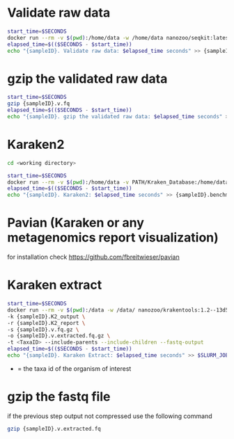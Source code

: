 # Validate raw data
```sh
start_time=$SECONDS
docker run --rm -v $(pwd):/home/data -w /home/data nanozoo/seqkit:latest seqkit seq --threads 300 -v {sampleID}.fq.gz > {sampleID}.v.fq
elapsed_time=$(($SECONDS - $start_time))
echo "{sampleID}. Validate raw data: $elapsed_time seconds" >> {sampleID}.benchmark.txt
```

# gzip the validated raw data
```sh
start_time=$SECONDS
gzip {sampleID}.v.fq
elapsed_time=$(($SECONDS - $start_time))
echo "{sampleID}. gzip the validated raw data: $elapsed_time seconds" >> {sampleID}.benchmark.txt
```

# Karaken2
```sh
cd <working directory>

start_time=$SECONDS
docker run --rm -v $(pwd):/home/data -v PATH/Kraken_Database:/home/data/database -w /home/data staphb/kraken2:latest kraken2 --threads 300 --gzip-compressed --db /home/data/database --report {sampleID}.K2_report --use-names --output {sampleID}.K2_output {sampleID}.v.fq.gz
elapsed_time=$(($SECONDS - $start_time))
echo "{sampleID}. Karaken2: $elapsed_time seconds" >> {sampleID}.benchmark.txt
```

# Pavian (Karaken or any metagenomics report visualization)

for installation check https://github.com/fbreitwieser/pavian 

# Karaken extract
```sh
start_time=$SECONDS
docker run --rm -v $(pwd):/data -w /data/ nanozoo/krakentools:1.2--13d5ba5 extract_kraken_reads.py \
-k {sampleID}.K2_output \
-r {sampleID}.K2_report \
-s {sampleID}.v.fq.gz \
-o {sampleID}.v.extracted.fq.gz \
-t <TaxaID> --include-parents --include-children --fastq-output
elapsed_time=$(($SECONDS - $start_time))
echo "{sampleID}. Karaken Extract: $elapsed_time seconds" >> $SLURM_JOB_ID.{sampleID}.benchmark.txt
```
- <TaxaID>  = the taxa id of the organism of interest 

# gzip the fastq file 
if the previous step output not compressed use the following command
```sh
gzip {sampleID}.v.extracted.fq
```